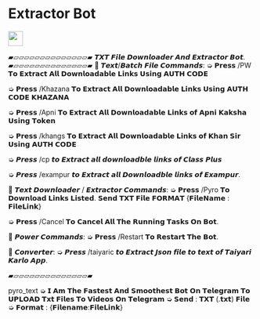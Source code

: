 # Extractor Bot

<a href="https://heroku.com/deploy?template=https://github.com/hemendrasahu67/extractxt">
     <img height="30px" src="https://img.shields.io/badge/Deploy%20To%20Heroku-blueviolet?style=for-the-badge&logo=heroku">
  </a>


▰▱▱▱▱▱▱▱▱▱▱▱▱▱▱▰
𝙏𝙓𝙏 𝙁𝙞𝙡𝙚 𝘿𝙤𝙬𝙣𝙡𝙤𝙖𝙙𝙚𝙧 𝘼𝙣𝙙 𝙀𝙭𝙩𝙧𝙖𝙘𝙩𝙤𝙧 𝘽𝙤𝙩.
▰▱▱▱▱▱▱▱▱▱▱▱▱▱▱▰
💠 𝙏𝙚𝙭𝙩/𝘽𝙖𝙩𝙘𝙝 𝙁𝙞𝙡𝙚 𝘾𝙤𝙢𝙢𝙖𝙣𝙙𝙨:
➭ 𝗣𝗿𝗲𝘀𝘀 /PW 𝗧𝗼 𝗘𝘅𝘁𝗿𝗮𝗰𝘁 𝗔𝗹𝗹 𝗗𝗼𝘄𝗻𝗹𝗼𝗮𝗱𝗮𝗯𝗹𝗲 𝗟𝗶𝗻𝗸𝘀 𝗨𝘀𝗶𝗻𝗴 𝗔𝗨𝗧𝗛 𝗖𝗢𝗗𝗘

➭ 𝗣𝗿𝗲𝘀𝘀 /Khazana 𝗧𝗼 𝗘𝘅𝘁𝗿𝗮𝗰𝘁 𝗔𝗹𝗹 𝗗𝗼𝘄𝗻𝗹𝗼𝗮𝗱𝗮𝗯𝗹𝗲 𝗟𝗶𝗻𝗸𝘀 𝗨𝘀𝗶𝗻𝗴 𝗔𝗨𝗧𝗛 𝗖𝗢𝗗𝗘 𝗞𝗛𝗔𝗭𝗔𝗡𝗔

➭ 𝗣𝗿𝗲𝘀𝘀 /Apni 𝗧𝗼 𝗘𝘅𝘁𝗿𝗮𝗰𝘁 𝗔𝗹𝗹 𝗗𝗼𝘄𝗻𝗹𝗼𝗮𝗱𝗮𝗯𝗹𝗲 𝗟𝗶𝗻𝗸𝘀 𝗼𝗳 𝗔𝗽𝗻𝗶 𝗞𝗮𝗸𝘀𝗵𝗮 𝗨𝘀𝗶𝗻𝗴 𝗧𝗼𝗸𝗲𝗻

➭ 𝗣𝗿𝗲𝘀𝘀 /khangs 𝗧𝗼 𝗘𝘅𝘁𝗿𝗮𝗰𝘁 𝗔𝗹𝗹 𝗗𝗼𝘄𝗻𝗹𝗼𝗮𝗱𝗮𝗯𝗹𝗲 𝗟𝗶𝗻𝗸𝘀 𝗼𝗳 𝗞𝗵𝗮𝗻 𝗦𝗶𝗿 𝗨𝘀𝗶𝗻𝗴 𝗔𝗨𝗧𝗛 𝗖𝗢𝗗𝗘

➭ 𝙋𝙧𝙚𝙨𝙨 /cp 𝙩𝙤 𝙀𝙭𝙩𝙧𝙖𝙘𝙩 𝙖𝙡𝙡 𝙙𝙤𝙬𝙣𝙡𝙤𝙖𝙙𝙗𝙡𝙚 𝙡𝙞𝙣𝙠𝙨 𝙤𝙛 𝘾𝙡𝙖𝙨𝙨 𝙋𝙡𝙪𝙨

➭ 𝙋𝙧𝙚𝙨𝙨 /exampur 𝙩𝙤 𝙀𝙭𝙩𝙧𝙖𝙘𝙩 𝙖𝙡𝙡 𝘿𝙤𝙬𝙣𝙡𝙤𝙖𝙙𝙗𝙡𝙚 𝙡𝙞𝙣𝙠𝙨 𝙤𝙛 𝙀𝙭𝙖𝙢𝙥𝙪𝙧.

💠 𝙏𝙚𝙭𝙩 𝘿𝙤𝙬𝙣𝙡𝙤𝙖𝙙𝙚𝙧 / 𝙀𝙭𝙩𝙧𝙖𝙘𝙩𝙤𝙧 𝘾𝙤𝙢𝙢𝙖𝙣𝙙𝙨:
➭ 𝗣𝗿𝗲𝘀𝘀 /Pyro 𝗧𝗼 𝗗𝗼𝘄𝗻𝗹𝗼𝗮𝗱 𝗟𝗶𝗻𝗸𝘀 𝗟𝗶𝘀𝘁𝗲𝗱. 𝗦𝗲𝗻𝗱 𝗧𝗫𝗧 𝗙𝗶𝗹𝗲 𝗙𝗢𝗥𝗠𝗔𝗧 {𝗙𝗶𝗹𝗲𝗡𝗮𝗺𝗲 : 𝗙𝗶𝗹𝗲𝗟𝗶𝗻𝗸}

➭ 𝗣𝗿𝗲𝘀𝘀 /Cancel 𝗧𝗼 𝗖𝗮𝗻𝗰𝗲𝗹 𝗔𝗹𝗹 𝗧𝗵𝗲 𝗥𝘂𝗻𝗻𝗶𝗻𝗴 𝗧𝗮𝘀𝗸𝘀 𝗢𝗻 𝗕𝗼𝘁.

💠 𝙋𝙤𝙬𝙚𝙧 𝘾𝙤𝙢𝙢𝙖𝙣𝙙𝙨:
➭ 𝗣𝗿𝗲𝘀𝘀 /Restart 𝗧𝗼 𝗥𝗲𝘀𝘁𝗮𝗿𝘁 𝗧𝗵𝗲 𝗕𝗼𝘁.

💠 𝘾𝙤𝙣𝙫𝙚𝙧𝙩𝙚𝙧:
➭ 𝙋𝙧𝙚𝙨𝙨 /taiyaric 𝙩𝙤 𝙀𝙭𝙩𝙧𝙖𝙘𝙩 𝙅𝙨𝙤𝙣 𝙛𝙞𝙡𝙚 𝙩𝙤 𝙩𝙚𝙭𝙩 𝙤𝙛 𝙏𝙖𝙞𝙮𝙖𝙧𝙞 𝙆𝙖𝙧𝙡𝙤 𝘼𝙥𝙥.

▰▱▱▱▱▱▱▱▱▱▱▱▱▱▱▰

pyro_text ➭ 𝗜 𝗔𝗺 𝗧𝗵𝗲 𝗙𝗮𝘀𝘁𝗲𝘀𝘁 𝗔𝗻𝗱 𝗦𝗺𝗼𝗼𝘁𝗵𝗲𝘀𝘁 𝗕𝗼𝘁 𝗢𝗻 𝗧𝗲𝗹𝗲𝗴𝗿𝗮𝗺 𝗧𝗼 𝗨𝗣𝗟𝗢𝗔𝗗 𝗧𝘅𝘁 𝗙𝗶𝗹𝗲𝘀 𝗧𝗼 𝗩𝗶𝗱𝗲𝗼𝘀 𝗢𝗻 𝗧𝗲𝗹𝗲𝗴𝗿𝗮𝗺
➭ 𝗦𝗲𝗻𝗱 : 𝗧𝗫𝗧 (.𝘁𝘅𝘁) 𝗙𝗶𝗹𝗲
➭ 𝗙𝗼𝗿𝗺𝗮𝘁 : {𝗙𝗶𝗹𝗲𝗻𝗮𝗺𝗲:𝗙𝗶𝗹𝗲𝗟𝗶𝗻𝗸}

